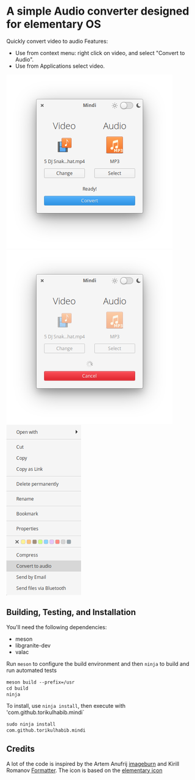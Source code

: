 # A simple Audio converter designed for elementary OS

Quickly convert video to audio
Features:
- Use from context menu: right click on video, and select "Convert to Audio".
- Use from Applications select video.

![screenshot](Screenshot.png)
![screenshot 1](Screenshot1.png)
![screenshot 2](Screenshot2.png)

## Building, Testing, and Installation

You'll need the following dependencies:

* meson
* libgranite-dev
* valac

Run `meson` to configure the build environment and then `ninja` to build and run automated tests

    meson build --prefix=/usr
    cd build
    ninja

To install, use `ninja install`, then execute with 'com.github.torikulhabib.mindi`

    sudo ninja install
    com.github.torikulhabib.mindi

## Credits
A lot of the code is inspired by the Artem Anufrij [imageburn](https://github.com/artemanufrij/imageburner) and Kirill Romanov [Formatter](https://github.com/Djaler/Formatter).
The icon is based on the [elementary icon](https://github.com/elementary/icons)

